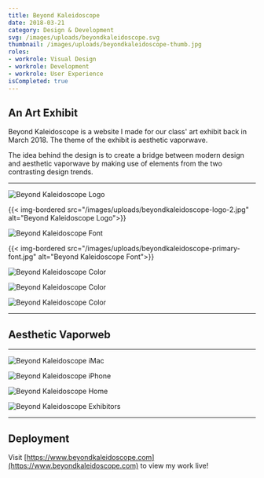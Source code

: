 ```yaml
---
title: Beyond Kaleidoscope
date: 2018-03-21
category: Design & Development
svg: /images/uploads/beyondkaleidoscope.svg
thumbnail: /images/uploads/beyondkaleidoscope-thumb.jpg
roles:
- workrole: Visual Design
- workrole: Development
- workrole: User Experience
isCompleted: true
---
```


## An Art Exhibit

Beyond Kaleidoscope is a website I made for our class' art exhibit back in March 2018. The theme of the exhibit is aesthetic vaporwave.

The idea behind the design is to create a bridge between modern design and aesthetic vaporwave by making use of elements from the two contrasting design trends.

***

![Beyond Kaleidoscope Logo][logo1]

{{< img-bordered src="/images/uploads/beyondkaleidoscope-logo-2.jpg" alt="Beyond Kaleidoscope Logo">}}

![Beyond Kaleidoscope Font][primaryfont]

{{< img-bordered src="/images/uploads/beyondkaleidoscope-primary-font.jpg" alt="Beyond Kaleidoscope Font">}}

![Beyond Kaleidoscope Color][color1]

![Beyond Kaleidoscope Color][color2]

![Beyond Kaleidoscope Color][color3]

***

## Aesthetic Vaporweb

***

![Beyond Kaleidoscope iMac][imac]

![Beyond Kaleidoscope iPhone][iphone]

![Beyond Kaleidoscope Home][home]

![Beyond Kaleidoscope Exhibitors][exhibitors]

***

## Deployment

Visit [https://www.beyondkaleidoscope.com](https://www.beyondkaleidoscope.com) to view my work live!

[logo1]: /images/uploads/beyondkaleidoscope-logo-1.jpg
[logo2]: /images/uploads/beyondkaleidoscope-logo-2.jpg
[primaryfont]: /images/uploads/beyondkaleidoscope-secondary-font.jpg
[secondaryfont]: /images/uploads/beyondkaleidoscope-primary-font.jpg
[color1]: /images/uploads/beyondkaleidoscope-color-1.jpg
[color2]: /images/uploads/beyondkaleidoscope-color-2.jpg
[color3]: /images/uploads/beyondkaleidoscope-color-3.jpg
[imac]: /images/uploads/beyondkaleidoscope-mockup-imac.jpg
[iphone]: /images/uploads/beyondkaleidoscope-mockup-iphone.jpg
[home]: /images/uploads/beyondkaleidoscope-home.jpg
[exhibitors]: /images/uploads/beyondkaleidoscope-exhibitors.jpg